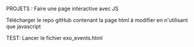 PROJETS : Faire une page interactive avec JS

Télécharger le repo gitHub contenant la page html à modifier en n'utilisant que javascript

TEST: Lancer le fichier exo_events.html
